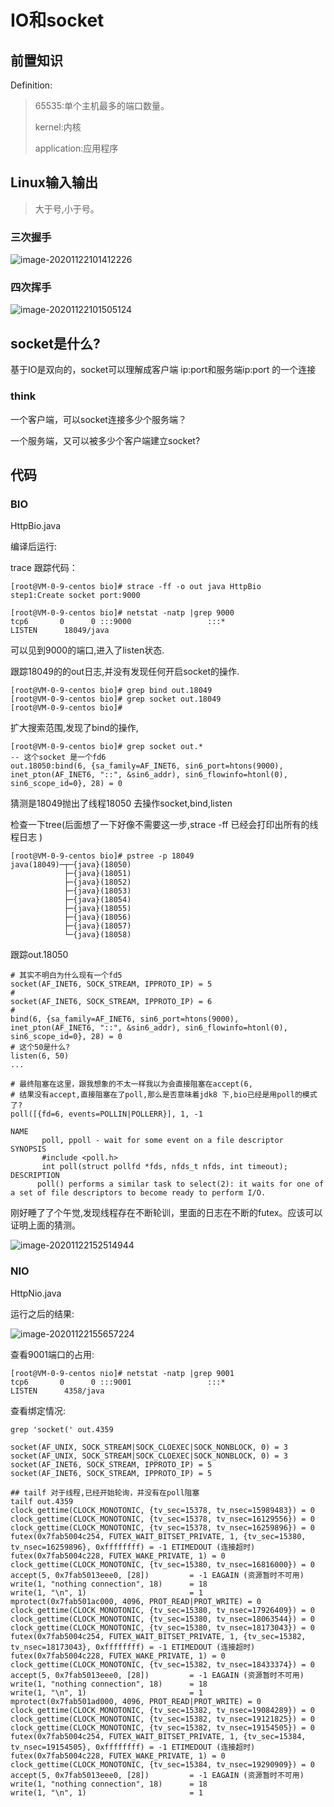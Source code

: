 # IO和socket

## 前置知识

Definition:

> 65535:单个主机最多的端口数量。
>
> kernel:内核
>
> application:应用程序

## Linux输入输出

>大于号,小于号。



### 三次握手

![image-20201122101412226](https://tva1.sinaimg.cn/large/0081Kckwgy1gkxqccw4b7j30pe0bsmy2.jpg)

### 四次挥手

![image-20201122101505124](https://tva1.sinaimg.cn/large/0081Kckwgy1gkxqd4l9tkj30hk0e8t9f.jpg)

## socket是什么?

基于IO是双向的，socket可以理解成客户端 ip:port和服务端ip:port 的一个连接

### think

一个客户端，可以socket连接多少个服务端？

一个服务端，又可以被多少个客户端建立socket?

## 代码

### BIO

HttpBio.java

编译后运行:

trace 跟踪代码：

```shell
[root@VM-0-9-centos bio]# strace -ff -o out java HttpBio
step1:Create socket port:9000
```

```shell
[root@VM-0-9-centos bio]# netstat -natp |grep 9000
tcp6       0      0 :::9000                 :::*                    LISTEN      18049/java
```

可以见到9000的端口,进入了listen状态.

跟踪18049的的out日志,并没有发现任何开启socket的操作.

```shell
[root@VM-0-9-centos bio]# grep bind out.18049
[root@VM-0-9-centos bio]# grep socket out.18049
[root@VM-0-9-centos bio]# 
```

扩大搜索范围,发现了bind的操作,

```shell
[root@VM-0-9-centos bio]# grep socket out.*
-- 这个socket 是一个fd6
out.18050:bind(6, {sa_family=AF_INET6, sin6_port=htons(9000), inet_pton(AF_INET6, "::", &sin6_addr), sin6_flowinfo=htonl(0), sin6_scope_id=0}, 28) = 0
```

猜测是18049抛出了线程18050 去操作socket,bind,listen

检查一下tree(后面想了一下好像不需要这一步,strace -ff 已经会打印出所有的线程日志 )

```shell
[root@VM-0-9-centos bio]# pstree -p 18049
java(18049)─┬─{java}(18050)
            ├─{java}(18051)
            ├─{java}(18052)
            ├─{java}(18053)
            ├─{java}(18054)
            ├─{java}(18055)
            ├─{java}(18056)
            ├─{java}(18057)
            └─{java}(18058)
```

跟踪out.18050 

```shell
# 其实不明白为什么现有一个fd5
socket(AF_INET6, SOCK_STREAM, IPPROTO_IP) = 5
#
socket(AF_INET6, SOCK_STREAM, IPPROTO_IP) = 6
#
bind(6, {sa_family=AF_INET6, sin6_port=htons(9000), inet_pton(AF_INET6, "::", &sin6_addr), sin6_flowinfo=htonl(0), sin6_scope_id=0}, 28) = 0
# 这个50是什么?
listen(6, 50)
...

# 最终阻塞在这里，跟我想象的不太一样我以为会直接阻塞在accept(6,
# 结果没有accept,直接阻塞在了poll,那么是否意味着jdk8 下,bio已经是用poll的模式了?
poll([{fd=6, events=POLLIN|POLLERR}], 1, -1
```

```shell
NAME
       poll, ppoll - wait for some event on a file descriptor
SYNOPSIS
       #include <poll.h>
       int poll(struct pollfd *fds, nfds_t nfds, int timeout);
DESCRIPTION
      poll() performs a similar task to select(2): it waits for one of a set of file descriptors to become ready to perform I/O.
```

刚好睡了了个午觉,发现线程存在不断轮训，里面的日志在不断的futex。应该可以证明上面的猜测。

![image-20201122152514944](https://tva1.sinaimg.cn/large/0081Kckwgy1gkxzbwlnq1j30so0gkdna.jpg)



### NIO

HttpNio.java

运行之后的结果:

![image-20201122155657224](https://tva1.sinaimg.cn/large/0081Kckwgy1gky08w3mq5j30ps0eotc8.jpg)





查看9001端口的占用:

```shell
[root@VM-0-9-centos nio]# netstat -natp |grep 9001
tcp6       0      0 :::9001                 :::*                    LISTEN      4358/java
```

查看绑定情况:

```shell
grep 'socket(' out.4359

socket(AF_UNIX, SOCK_STREAM|SOCK_CLOEXEC|SOCK_NONBLOCK, 0) = 3
socket(AF_UNIX, SOCK_STREAM|SOCK_CLOEXEC|SOCK_NONBLOCK, 0) = 3
socket(AF_INET6, SOCK_STREAM, IPPROTO_IP) = 5
socket(AF_INET6, SOCK_STREAM, IPPROTO_IP) = 5

## tailf 对于线程,已经开始轮询，并没有在poll阻塞
tailf out.4359
clock_gettime(CLOCK_MONOTONIC, {tv_sec=15378, tv_nsec=15989483}) = 0
clock_gettime(CLOCK_MONOTONIC, {tv_sec=15378, tv_nsec=16129556}) = 0
clock_gettime(CLOCK_MONOTONIC, {tv_sec=15378, tv_nsec=16259896}) = 0
futex(0x7fab5004c254, FUTEX_WAIT_BITSET_PRIVATE, 1, {tv_sec=15380, tv_nsec=16259896}, 0xffffffff) = -1 ETIMEDOUT (连接超时)
futex(0x7fab5004c228, FUTEX_WAKE_PRIVATE, 1) = 0
clock_gettime(CLOCK_MONOTONIC, {tv_sec=15380, tv_nsec=16816000}) = 0
accept(5, 0x7fab5013eee0, [28])         = -1 EAGAIN (资源暂时不可用)
write(1, "nothing connection", 18)      = 18
write(1, "\n", 1)                       = 1
mprotect(0x7fab501ac000, 4096, PROT_READ|PROT_WRITE) = 0
clock_gettime(CLOCK_MONOTONIC, {tv_sec=15380, tv_nsec=17926409}) = 0
clock_gettime(CLOCK_MONOTONIC, {tv_sec=15380, tv_nsec=18063544}) = 0
clock_gettime(CLOCK_MONOTONIC, {tv_sec=15380, tv_nsec=18173043}) = 0
futex(0x7fab5004c254, FUTEX_WAIT_BITSET_PRIVATE, 1, {tv_sec=15382, tv_nsec=18173043}, 0xffffffff) = -1 ETIMEDOUT (连接超时)
futex(0x7fab5004c228, FUTEX_WAKE_PRIVATE, 1) = 0
clock_gettime(CLOCK_MONOTONIC, {tv_sec=15382, tv_nsec=18433374}) = 0
accept(5, 0x7fab5013eee0, [28])         = -1 EAGAIN (资源暂时不可用)
write(1, "nothing connection", 18)      = 18
write(1, "\n", 1)                       = 1
mprotect(0x7fab501ad000, 4096, PROT_READ|PROT_WRITE) = 0
clock_gettime(CLOCK_MONOTONIC, {tv_sec=15382, tv_nsec=19084289}) = 0
clock_gettime(CLOCK_MONOTONIC, {tv_sec=15382, tv_nsec=19121825}) = 0
clock_gettime(CLOCK_MONOTONIC, {tv_sec=15382, tv_nsec=19154505}) = 0
futex(0x7fab5004c254, FUTEX_WAIT_BITSET_PRIVATE, 1, {tv_sec=15384, tv_nsec=19154505}, 0xffffffff) = -1 ETIMEDOUT (连接超时)
futex(0x7fab5004c228, FUTEX_WAKE_PRIVATE, 1) = 0
clock_gettime(CLOCK_MONOTONIC, {tv_sec=15384, tv_nsec=19290909}) = 0
accept(5, 0x7fab5013eee0, [28])         = -1 EAGAIN (资源暂时不可用)
write(1, "nothing connection", 18)      = 18
write(1, "\n", 1)                       = 1
```


